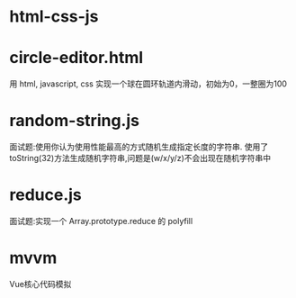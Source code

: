 # html-css-js
# circle-editor.html
用 html, javascript, css 实现一个球在圆环轨道内滑动，初始为0，一整圈为100

# random-string.js
面试题:使用你认为使用性能最高的方式随机生成指定长度的字符串.
使用了toString(32)方法生成随机字符串,问题是(w/x/y/z)不会出现在随机字符串中

# reduce.js
面试题:实现一个 Array.prototype.reduce 的 polyfill

# mvvm
Vue核心代码模拟